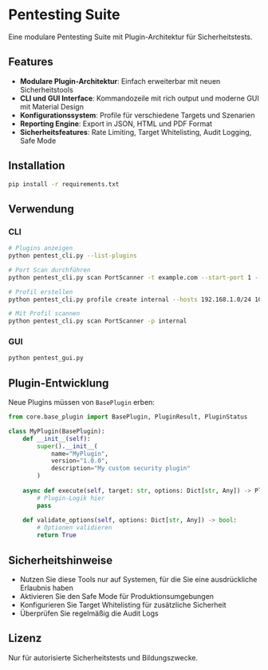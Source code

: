# Pentesting Suite

Eine modulare Pentesting Suite mit Plugin-Architektur für Sicherheitstests.

## Features

- **Modulare Plugin-Architektur**: Einfach erweiterbar mit neuen Sicherheitstools
- **CLI und GUI Interface**: Kommandozeile mit rich output und moderne GUI mit Material Design
- **Konfigurationssystem**: Profile für verschiedene Targets und Szenarien
- **Reporting Engine**: Export in JSON, HTML und PDF Format
- **Sicherheitsfeatures**: Rate Limiting, Target Whitelisting, Audit Logging, Safe Mode

## Installation

```bash
pip install -r requirements.txt
```

## Verwendung

### CLI

```bash
# Plugins anzeigen
python pentest_cli.py --list-plugins

# Port Scan durchführen
python pentest_cli.py scan PortScanner -t example.com --start-port 1 --end-port 1000

# Profil erstellen
python pentest_cli.py profile create internal --hosts 192.168.1.0/24 10.0.0.0/24 --safe-mode

# Mit Profil scannen
python pentest_cli.py scan PortScanner -p internal
```

### GUI

```bash
python pentest_gui.py
```

## Plugin-Entwicklung

Neue Plugins müssen von `BasePlugin` erben:

```python
from core.base_plugin import BasePlugin, PluginResult, PluginStatus

class MyPlugin(BasePlugin):
    def __init__(self):
        super().__init__(
            name="MyPlugin",
            version="1.0.0",
            description="My custom security plugin"
        )
    
    async def execute(self, target: str, options: Dict[str, Any]) -> PluginResult:
        # Plugin-Logik hier
        pass
    
    def validate_options(self, options: Dict[str, Any]) -> bool:
        # Optionen validieren
        return True
```

## Sicherheitshinweise

- Nutzen Sie diese Tools nur auf Systemen, für die Sie eine ausdrückliche Erlaubnis haben
- Aktivieren Sie den Safe Mode für Produktionsumgebungen
- Konfigurieren Sie Target Whitelisting für zusätzliche Sicherheit
- Überprüfen Sie regelmäßig die Audit Logs

## Lizenz

Nur für autorisierte Sicherheitstests und Bildungszwecke.